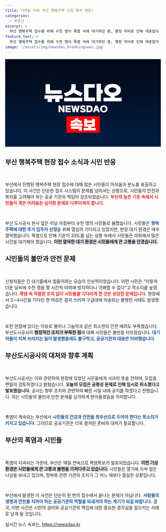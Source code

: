 ```yaml
---
title: 가마솥 더위 부산 행복주택 신청 폭주 현장!
categories:
  - 부동산
excerpt: >
  부산 행복주택 접수를 위해 수천 명이 폭염 속에 대기하던 중, 행정 미비로 인해 대혼잡이 발생했습니다. 시민들은 무더위 속에 외부에 방치되며 불만을 쏟아냈고, 경찰의 통제까지 이르는 사태로 번졌습니다. 더위와 혼란 속에서 부산도시공사는 모집을 취소하고 사과했습니다.
feature_text: >
  부산 행복주택 접수를 위해 수천 명이 폭염 속에 대기하던 중, 행정 미비로 인해 대혼잡이 발생했습니다. 시민들은 무더위 속에 외부에 방치되며 불만을 쏟아냈고, 경찰의 통제까지 이르는 사태로 번졌습니다. 더위와 혼란 속에서 부산도시공사는 모집을 취소하고 사과했습니다.
image: '/assets/img/newsdao_breakingnews.jpg'
---
```


<p><img src="/assets/img/newsdao_breakingnews.jpg" alt="flaretime 속보" /></p>

<h2 data-ke-size="size26">부산 행복주택 현장 접수 소식과 시민 반응</h2>

<p data-ke-size="size16">&nbsp;</p>

<p>부산에서 진행된 행복주택 현장 접수에 대해 많은 시민들이 아쉬움과 분노를 표출하고 있습니다. 이 사건은 단순한 접수 시스템의 문제를 넘어서는 상황으로, 시민들의 안전과 복지를 고려해야 하는 공공 기관의 책임이 강조되었습니다. <b><span style="color: #ee2323;">부산의 높은 기온 속에서 시민들이 겪은 어려움은 심각한 문제로 다루어져야 합니다.</span></b></p>

<p data-ke-size="size16">&nbsp;</p>

<p>부산 도시공사 본사 앞은 이날 아침부터 수천 명의 시민들로 붐볐습니다. 시민들은 <b><span style="color: #1a5490;">행복주택에 대한 추가 입주자 선정</span></b>을 위해 열심히 기다리고 있었지만, 현장 대기 환경은 매우 열악했습니다. 폭염으로 인해 기온이 33도를 넘는 상황 속에서 시민들은 야외에서 많은 시간을 대기해야 했습니다. <b><span style="background-color: #21538527;">이런 열악한 대기 환경은 시민들에게 큰 고통을 안겼습니다.</span></b> </p>

<h2 data-ke-size="size26">시민들의 불만과 안전 문제</h2>

<p data-ke-size="size16">&nbsp;</p>

<p>신청자들은 긴 대기줄에서 힘들어하는 모습이 인상적이었습니다. 어떤 시민은 "이렇게 더운 날씨에 수천 명을 몇 시간씩 야외에 방치하다니 이해할 수 없다"고 목소리를 높였습니다. <b><span style="color: #ee2323;">폭염 속 적절한 조치 없이 시민들을 기다리게 한 것은 상당한 문제입니다.</span></b> 현장에서 3∼4시간을 기다린 한 여성은 결국 쓰러져 구급대에 이송되는 불행한 사태도 발생했습니다.</p>

<p data-ke-size="size16">&nbsp;</p>

<p>또한 현장에 있다는 이유로 물이나 그늘막과 같은 최소한의 안전 배려도 부족했습니다. 부산도시공사의 <b><span style="background-color: #21538527;">행정적인 조치가 부족한 점</span></b>에 대해 시민들은 불만을 터뜨렸습니다. <b><span style="color: #1a5490;">대기자들이 지쳐 쓰러지는 일이 발생했음에도 불구하고, 공공기관의 대응은 미비했습니다.</span></b></p>

<h2 data-ke-size="size26">부산도시공사의 대처와 향후 계획</h2>

<p data-ke-size="size16">&nbsp;</p>

<p>부산도시공사는 이와 관련하여 현장에 있었던 시민들에게 사과의 뜻을 전하며, 모집을 면밀히 검토하겠다고 밝혔습니다. <b><span style="ee2323;">오늘의 모집은 공평성 문제로 인해 임시로 취소했다고 발표했습니다.</span></b> 공사는 향후 조치와 관련하여 빠른 시일 내에 공지를 하겠다고 전했습니다. 이는 시민들의 불만과 안전 문제를 심각하게 받아들였음을 의미합니다.</p>

<p data-ke-size="size16">&nbsp;</p>

<p>폭염이 계속되는 부산에서 <b><span style="color: #1a5490;">시민들의 건강과 안전을 최우선으로 두어야 한다는 목소리가 커지고 있습니다.</span></b> 그러므로 공공기관은 더욱 철저한 준비와 대처가 필요합니다. </p>

<h2 data-ke-size="size26">부산의 폭염과 시민들</h2>

<p data-ke-size="size16">&nbsp;</p>

<p>폭염이 지속되는 가운데, 부산은 18일 연속으로 폭염특보가 발효되었습니다. <b><span style="background-color: #21538527;">이런 기상 환경은 시민들에게 큰 고통과 불편을 가져다주고 있습니다.</span></b> 시민들은 열기에 지쳐 힘든 나날을 보내고 있으며, 정부와 관련 기관의 조치가 그 어느 때보다 절실한 상황입니다.</p>

<p data-ke-size="size16">&nbsp;</p>

<p>부산에서 발생한 이 사건은 단순히 한 번의 접수에서 끝나는 문제가 아닙니다. <b><span style="color: #1a5490;">사람들의 생명과 안전을 지켜야 하는 공공기관의 역할을 되새겨야 하는 계기가 되길 바랍니다.</span></b> 결국, 이번 사건은 시민의 권리와 공공기관의 책임에 대한 중요한 경각심을 일으키는 사례로 남게 될 것입니다.</p>
실시간 뉴스 속보는, <a href="https://newsdao.kr" rel="dofollow">https://newsdao.kr</a>


